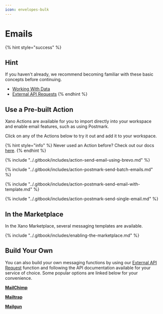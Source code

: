 ```yaml
---
icon: envelopes-bulk
---
```


# Emails

{% hint style="success" %}
## Hint

If you haven't already, we recommend becoming familiar with these basic concepts before continuing.

* [Working With Data](../the-function-stack/building-with-visual-development/working-with-data.md)
* [External API Requests](../the-function-stack/functions/apis-and-lambdas/external-api-request.md)
{% endhint %}

## Use a Pre-built Action

Xano Actions are available for you to import directly into your workspace and enable email features, such as using Postmark.

Click on any of the Actions below to try it out and add it to your workspace.

{% hint style="info" %}
Never used an Action before? Check out our docs [here](broken-reference).
{% endhint %}

{% include "../.gitbook/includes/action-send-email-using-brevo.md" %}

{% include "../.gitbook/includes/action-postmark-send-batch-emails.md" %}

{% include "../.gitbook/includes/action-postmark-send-email-with-template.md" %}

{% include "../.gitbook/includes/action-postmark-send-single-email.md" %}

## In the Marketplace

In the Xano Marketplace, several messaging templates are available.

{% include "../.gitbook/includes/enabling-the-marketplace.md" %}

## Build Your Own

You can also build your own messaging functions by using our [External API Request](../the-function-stack/functions/apis-and-lambdas/external-api-request.md) function and following the API documentation available for your service of choice. Some popular options are linked below for your convenience.

[**MailChimp**](https://mailchimp.com/developer/)

[**Mailtrap**](https://api-docs.mailtrap.io/)

[**Mailgun**](https://documentation.mailgun.com/docs/mailgun/user-manual/get-started/)
